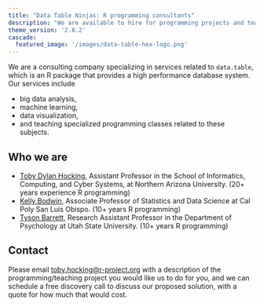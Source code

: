 ```yaml
---
title: "Data Table Ninjas: R programming consultants"
description: "We are available to hire for programming projects and teaching seminars"
theme_version: '2.8.2'
cascade:
  featured_image: '/images/data-table-hex-logo.png'
---
```


We are a consulting company specializing in services related to
`data.table`, which is an R package that provides a high performance
database system. 
Our services include

* big data analysis, 
* machine learning, 
* data visualization,
* and teaching specialized programming classes related to these subjects.

## Who we are

* [Toby Dylan Hocking](http://tdhock.github.io/), Assistant Professor in the School of Informatics, Computing, and Cyber Systems, at Northern Arizona University. (20+ years experience R programming)
* [Kelly Bodwin](https://www.kelly-bodwin.com/), Associate Professor of Statistics and Data Science at Cal Poly San Luis Obispo. (10+ years R programming)
* [Tyson Barrett](https://tysonbarrett.com/), Research Assistant Professor in the Department of Psychology at Utah State University. (10+ years R programming)

## Contact

Please email toby.hocking@r-project.org with a description of the programming/teaching project you would like us to do for you, and we can schedule a free discovery call to discuss our proposed solution, with a quote for how much that would cost.
